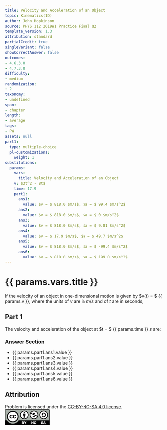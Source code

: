 ```yaml
---
title: Velocity and Acceleration of an Object
topic: Kinematics(1D)
author: John Hopkinson
source: PHYS 112 2019W1 Practice Final Q2
template_version: 1.3
attribution: standard
partialCredit: true
singleVariant: false
showCorrectAnswer: false
outcomes:
- 4.6.3.0
- 4.7.3.0
difficulty:
- medium
randomization:
- 2
taxonomy:
- undefined
span:
- chapter
length:
- average
tags:
- PW
assets: null
part1:
  type: multiple-choice
  pl-customizations:
    weight: 1
substitutions:
  params:
    vars:
      title: Velocity and Acceleration of an Object
    v: $3t^2 - 8t$
    time: 17.9
    part1:
      ans1:
        value: $v = $ 818.0 $m/s$, $a = $ 99.4 $m/s^2$
      ans2:
        value: $v = $ 818.0 $m/s$, $a = $ 0 $m/s^2$
      ans3:
        value: $v = $ 818.0 $m/s$, $a = $ 9.81 $m/s^2$
      ans4:
        value: $v = $ 17.9 $m/s$, $a = $ 49.7 $m/s^2$
      ans5:
        value: $v = $ 818.0 $m/s$, $a = $ -99.4 $m/s^2$
      ans6:
        value: $v = $ 818.0 $m/s$, $a = $ 199.0 $m/s^2$
---
```

# {{ params.vars.title }}
If the velocity of an object in one-dimensional motion is given by $v(t) = $ {{ params.v }}, where the units of $v$ are in $m/s$ and of $t$ are in seconds,

## Part 1

The velocity and acceleration of the object at $t = $ {{ params.time }} $s$ are:

### Answer Section

- {{ params.part1.ans1.value }}
- {{ params.part1.ans2.value }}
- {{ params.part1.ans3.value }}
- {{ params.part1.ans4.value }}
- {{ params.part1.ans5.value }}
- {{ params.part1.ans6.value }}

## Attribution

Problem is licensed under the [CC-BY-NC-SA 4.0 license](https://creativecommons.org/licenses/by-nc-sa/4.0/).<br> ![The Creative Commons 4.0 license requiring attribution-BY, non-commercial-NC, and share-alike-SA license.](https://raw.githubusercontent.com/firasm/bits/master/by-nc-sa.png)